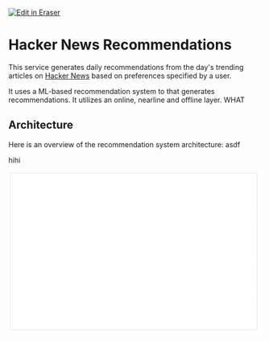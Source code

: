 <p><a target="_blank" href="https://app.eraser.io/workspace/SbaaGZqQ7jpkPN7ydwtU" id="edit-in-eraser-github-link"><img alt="Edit in Eraser" src="https://firebasestorage.googleapis.com/v0/b/second-petal-295822.appspot.com/o/images%2Fgithub%2FOpen%20in%20Eraser.svg?alt=media&amp;token=968381c8-a7e7-472a-8ed6-4a6626da5501"></a></p>

# Hacker News Recommendations
This service generates daily recommendations from the day's trending articles on [﻿Hacker News](https://news.ycombinator.com/) based on preferences specified by a user.

It uses a ML-based recommendation system to that generates recommendations. It utilizes an online, nearline and offline layer. WHAT

## Architecture
Here is an overview of the recommendation system architecture: asdf

hihi

![Figure 1](/.eraser/SbaaGZqQ7jpkPN7ydwtU___reS6fUv66LcKWYn8yV2OvCPvwSm2___---figure---lznPG-97Gi6B_KB9YCTq3---figure---yFYAo-hSjZ65DqIcOZ3g_Q.png "Figure 1")








<!--- Eraser file: https://app.eraser.io/workspace/SbaaGZqQ7jpkPN7ydwtU --->